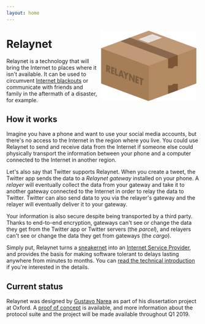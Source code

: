 ```yaml
---
layout: home
---
```


<img src="./custom-assets/logo.png" style="float:right; margin: 0.5em;"/>

# Relaynet

Relaynet is a technology that will bring the Internet to places where it isn't available. It can be used to circumvent [Internet blackouts](https://www.accessnow.org/keepiton/) or communicate with friends and family in the aftermath of a disaster, for example.

## How it works

Imagine you have a phone and want to use your social media accounts, but there's no access to the Internet in the region where you live. You could use Relaynet to send and receive data from the Internet if someone else could physically transport the information between your phone and a computer connected to the Internet in another region.

Let's also say that Twitter supports Relaynet. When you create a tweet, the Twitter app sends the data to a _Relaynet gateway_ installed on your phone. A _relayer_ will eventually collect the data from your gateway and take it to another gateway connected to the Internet in order to relay the data to Twitter. Twitter can also send data to you via the relayer's gateway and the relayer will eventually deliver it to your gateway.

Your information is also secure despite being transported by a third party. Thanks to end-to-end encryption, gateways can't see or change the data they get from the Twitter app or Twitter servers (the _parcel_), and relayers can't see or change the data they get from gateways (the _cargo_).

Simply put, Relaynet turns a [sneakernet](https://en.wikipedia.org/wiki/Sneakernet) into an [Internet Service Provider](https://en.wikipedia.org/wiki/Internet_service_provider), and provides the basis for making software tolerant to delays lasting anywhere from minutes to months. You can [read the technical introduction](intro.html) if you're interested in the details.

## Current status

Relaynet was designed by [Gustavo Narea](https://gustavo.engineer/) as part of his dissertation project at Oxford. A [proof of concept](https://github.com/relaynet/poc) is available, and more information about the protocol suite and the project will be made available throughout Q1 2019.
